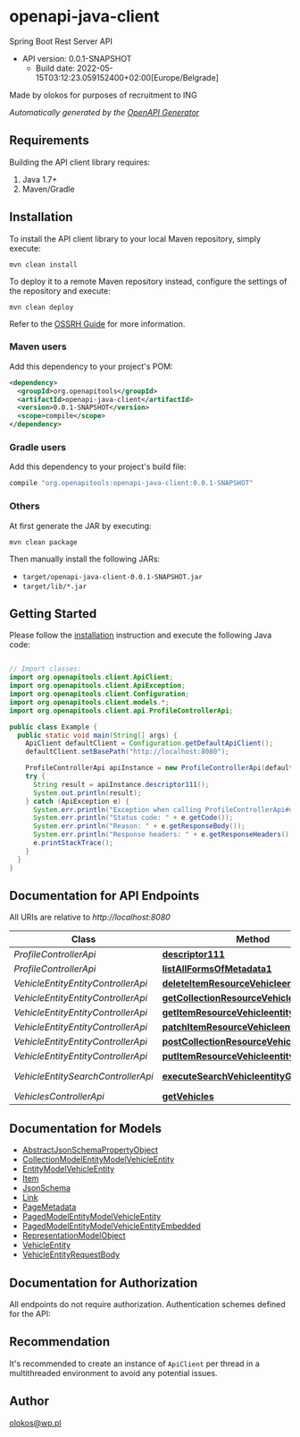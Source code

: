 # openapi-java-client

Spring Boot Rest Server API
- API version: 0.0.1-SNAPSHOT
  - Build date: 2022-05-15T03:12:23.059152400+02:00[Europe/Belgrade]

Made by olokos for purposes of recruitment to ING


*Automatically generated by the [OpenAPI Generator](https://openapi-generator.tech)*


## Requirements

Building the API client library requires:
1. Java 1.7+
2. Maven/Gradle

## Installation

To install the API client library to your local Maven repository, simply execute:

```shell
mvn clean install
```

To deploy it to a remote Maven repository instead, configure the settings of the repository and execute:

```shell
mvn clean deploy
```

Refer to the [OSSRH Guide](http://central.sonatype.org/pages/ossrh-guide.html) for more information.

### Maven users

Add this dependency to your project's POM:

```xml
<dependency>
  <groupId>org.openapitools</groupId>
  <artifactId>openapi-java-client</artifactId>
  <version>0.0.1-SNAPSHOT</version>
  <scope>compile</scope>
</dependency>
```

### Gradle users

Add this dependency to your project's build file:

```groovy
compile "org.openapitools:openapi-java-client:0.0.1-SNAPSHOT"
```

### Others

At first generate the JAR by executing:

```shell
mvn clean package
```

Then manually install the following JARs:

* `target/openapi-java-client-0.0.1-SNAPSHOT.jar`
* `target/lib/*.jar`

## Getting Started

Please follow the [installation](#installation) instruction and execute the following Java code:

```java

// Import classes:
import org.openapitools.client.ApiClient;
import org.openapitools.client.ApiException;
import org.openapitools.client.Configuration;
import org.openapitools.client.models.*;
import org.openapitools.client.api.ProfileControllerApi;

public class Example {
  public static void main(String[] args) {
    ApiClient defaultClient = Configuration.getDefaultApiClient();
    defaultClient.setBasePath("http://localhost:8080");

    ProfileControllerApi apiInstance = new ProfileControllerApi(defaultClient);
    try {
      String result = apiInstance.descriptor111();
      System.out.println(result);
    } catch (ApiException e) {
      System.err.println("Exception when calling ProfileControllerApi#descriptor111");
      System.err.println("Status code: " + e.getCode());
      System.err.println("Reason: " + e.getResponseBody());
      System.err.println("Response headers: " + e.getResponseHeaders());
      e.printStackTrace();
    }
  }
}

```

## Documentation for API Endpoints

All URIs are relative to *http://localhost:8080*

Class | Method | HTTP request | Description
------------ | ------------- | ------------- | -------------
*ProfileControllerApi* | [**descriptor111**](docs/ProfileControllerApi.md#descriptor111) | **GET** /profile/vehicleEntities | 
*ProfileControllerApi* | [**listAllFormsOfMetadata1**](docs/ProfileControllerApi.md#listAllFormsOfMetadata1) | **GET** /profile | 
*VehicleEntityEntityControllerApi* | [**deleteItemResourceVehicleentityDelete**](docs/VehicleEntityEntityControllerApi.md#deleteItemResourceVehicleentityDelete) | **DELETE** /vehicleEntities/{id} | 
*VehicleEntityEntityControllerApi* | [**getCollectionResourceVehicleentityGet1**](docs/VehicleEntityEntityControllerApi.md#getCollectionResourceVehicleentityGet1) | **GET** /vehicleEntities | 
*VehicleEntityEntityControllerApi* | [**getItemResourceVehicleentityGet**](docs/VehicleEntityEntityControllerApi.md#getItemResourceVehicleentityGet) | **GET** /vehicleEntities/{id} | 
*VehicleEntityEntityControllerApi* | [**patchItemResourceVehicleentityPatch**](docs/VehicleEntityEntityControllerApi.md#patchItemResourceVehicleentityPatch) | **PATCH** /vehicleEntities/{id} | 
*VehicleEntityEntityControllerApi* | [**postCollectionResourceVehicleentityPost**](docs/VehicleEntityEntityControllerApi.md#postCollectionResourceVehicleentityPost) | **POST** /vehicleEntities | 
*VehicleEntityEntityControllerApi* | [**putItemResourceVehicleentityPut**](docs/VehicleEntityEntityControllerApi.md#putItemResourceVehicleentityPut) | **PUT** /vehicleEntities/{id} | 
*VehicleEntitySearchControllerApi* | [**executeSearchVehicleentityGet**](docs/VehicleEntitySearchControllerApi.md#executeSearchVehicleentityGet) | **GET** /vehicleEntities/search/findByNumberPlateContaining | 
*VehiclesControllerApi* | [**getVehicles**](docs/VehiclesControllerApi.md#getVehicles) | **GET** /vehicles | 


## Documentation for Models

 - [AbstractJsonSchemaPropertyObject](docs/AbstractJsonSchemaPropertyObject.md)
 - [CollectionModelEntityModelVehicleEntity](docs/CollectionModelEntityModelVehicleEntity.md)
 - [EntityModelVehicleEntity](docs/EntityModelVehicleEntity.md)
 - [Item](docs/Item.md)
 - [JsonSchema](docs/JsonSchema.md)
 - [Link](docs/Link.md)
 - [PageMetadata](docs/PageMetadata.md)
 - [PagedModelEntityModelVehicleEntity](docs/PagedModelEntityModelVehicleEntity.md)
 - [PagedModelEntityModelVehicleEntityEmbedded](docs/PagedModelEntityModelVehicleEntityEmbedded.md)
 - [RepresentationModelObject](docs/RepresentationModelObject.md)
 - [VehicleEntity](docs/VehicleEntity.md)
 - [VehicleEntityRequestBody](docs/VehicleEntityRequestBody.md)


## Documentation for Authorization

All endpoints do not require authorization.
Authentication schemes defined for the API:

## Recommendation

It's recommended to create an instance of `ApiClient` per thread in a multithreaded environment to avoid any potential issues.

## Author

olokos@wp.pl

